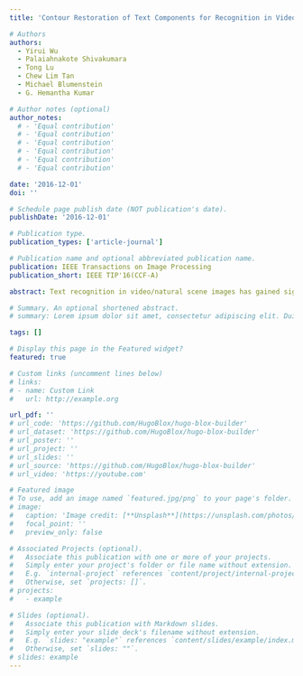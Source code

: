 ```yaml
---
title: 'Contour Restoration of Text Components for Recognition in Video/Scene Images'

# Authors
authors:
  - Yirui Wu
  - Palaiahnakote Shivakumara
  - Tong Lu
  - Chew Lim Tan
  - Michael Blumenstein
  - G. Hemantha Kumar

# Author notes (optional)
author_notes:
  # - 'Equal contribution'
  # - 'Equal contribution'
  # - 'Equal contribution'
  # - 'Equal contribution'
  # - 'Equal contribution'
  # - 'Equal contribution'

date: '2016-12-01'
doi: ''

# Schedule page publish date (NOT publication's date).
publishDate: '2016-12-01'

# Publication type.
publication_types: ['article-journal']

# Publication name and optional abbreviated publication name.
publication: IEEE Transactions on Image Processing
publication_short: IEEE TIP'16(CCF-A)

abstract: Text recognition in video/natural scene images has gained significant attention in the field of image processing in many computer vision applications, which is much more challenging than recognition in plain background images. In this paper, we aim to restore complete character contours in video/scene images from gray values, in contrast to the conventional techniques that consider edge images/binary information as inputs for text detection and recognition. We explore and utilize the strengths of zero crossing points given by the Laplacian to identify stroke candidate pixels (SPC). For each SPC pair, we propose new symmetry features based on gradient magnitude and Fourier phase angles to identify probable stroke candidate pairs (PSCP). The same symmetry properties are proposed at the PSCP level to choose seed stroke candidate pairs (SSCP). Finally, an iterative algorithm is proposed for SSCP to restore complete character contours. Experimental results on benchmark databases, namely, the ICDAR family of video and natural scenes, Street View Data, and MSRA data sets, show that the proposed technique outperforms the existing techniques in terms of both quality measures and recognition rate. We also show that character contour restoration is effective for text detection in video and natural scene images.

# Summary. An optional shortened abstract.
# summary: Lorem ipsum dolor sit amet, consectetur adipiscing elit. Duis posuere tellus ac convallis placerat. Proin tincidunt magna sed ex sollicitudin condimentum.

tags: []

# Display this page in the Featured widget?
featured: true

# Custom links (uncomment lines below)
# links:
# - name: Custom Link
#   url: http://example.org

url_pdf: ''
# url_code: 'https://github.com/HugoBlox/hugo-blox-builder'
# url_dataset: 'https://github.com/HugoBlox/hugo-blox-builder'
# url_poster: ''
# url_project: ''
# url_slides: ''
# url_source: 'https://github.com/HugoBlox/hugo-blox-builder'
# url_video: 'https://youtube.com'

# Featured image
# To use, add an image named `featured.jpg/png` to your page's folder.
# image:
#   caption: 'Image credit: [**Unsplash**](https://unsplash.com/photos/pLCdAaMFLTE)'
#   focal_point: ''
#   preview_only: false

# Associated Projects (optional).
#   Associate this publication with one or more of your projects.
#   Simply enter your project's folder or file name without extension.
#   E.g. `internal-project` references `content/project/internal-project/index.md`.
#   Otherwise, set `projects: []`.
# projects:
#   - example

# Slides (optional).
#   Associate this publication with Markdown slides.
#   Simply enter your slide deck's filename without extension.
#   E.g. `slides: "example"` references `content/slides/example/index.md`.
#   Otherwise, set `slides: ""`.
# slides: example
---
```


<!-- {{% callout note %}}
Click the _Cite_ button above to demo the feature to enable visitors to import publication metadata into their reference management software.
{{% /callout %}} -->

<!-- {{% callout note %}}
Create your slides in Markdown - click the _Slides_ button to check out the example.
{{% /callout %}} -->

<!-- Add the publication's **full text** or **supplementary notes** here. You can use rich formatting such as including [code, math, and images](https://docs.hugoblox.com/content/writing-markdown-latex/). -->
